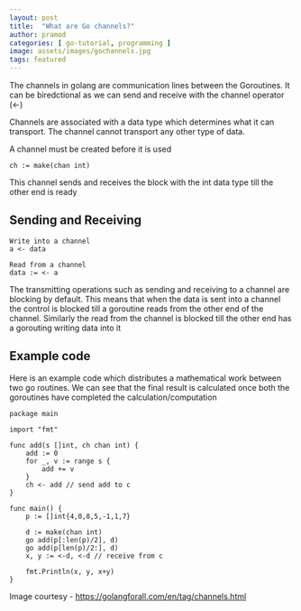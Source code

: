 ```yaml
---
layout: post
title:  "What are Go channels?"
author: pramod
categories: [ go-tutorial, programming ]
image: assets/images/gochannels.jpg
tags: featured
---
```


The channels in golang are communication lines between the Goroutines. It can be biredctional as we can send and receive with the channel operator (<-)

Channels are associated with a data type which determines what it can transport. The channel cannot transport any other type of data. 

A channel must be created before it is used

```
ch := make(chan int)
```

This channel sends and receives the block with the int data type till the other end is ready

## Sending and Receiving 

```
Write into a channel
a <- data

Read from a channel
data := <- a
```

The transmitting operations such as sending and receiving to a channel are blocking by default. This means that when the data is sent into a channel the control is blocked till a goroutine reads from the other end of the channel.
Similarly the read from the channel is blocked till the other end has a gorouting writing data into it


## Example code
Here is an example code which distributes a mathematical work between two go routines. We can see that the final result is calculated once both the goroutines have completed the calculation/computation
```
package main

import "fmt"

func add(s []int, ch chan int) {
	add := 0
	for _, v := range s {
		add += v
	}
	ch <- add // send add to c
}

func main() {
	p := []int{4,0,8,5,-1,1,7}

	d := make(chan int)
	go add(p[:len(p)/2], d)
	go add(p[len(p)/2:], d)
	x, y := <-d, <-d // receive from c

	fmt.Println(x, y, x+y)
}
```

Image courtesy - https://golangforall.com/en/tag/channels.html